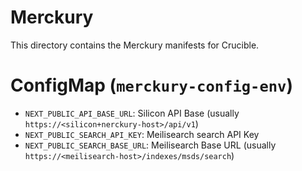 # Merckury
This directory contains the Merckury manifests for Crucible.

# ConfigMap (`merckury-config-env`)
 - `NEXT_PUBLIC_API_BASE_URL`: Silicon API Base (usually `https://<silicon+nerckury-host>/api/v1`)
 - `NEXT_PUBLIC_SEARCH_API_KEY`: Meilisearch search API Key
 - `NEXT_PUBLIC_SEARCH_BASE_URL`: Meilisearch Base URL (usually `https://<meilisearch-host>/indexes/msds/search`)
